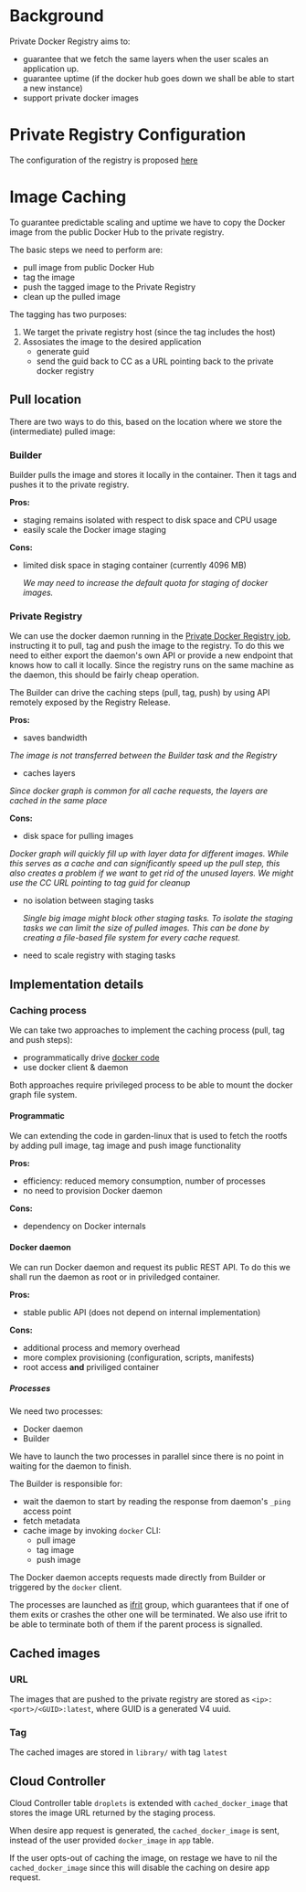 # Background

Private Docker Registry aims to:
- guarantee that we fetch the same layers when the user scales an application up.
- guarantee uptime (if the docker hub goes down we shall be able to start a new instance)
- support private docker images

# Private Registry Configuration

The configuration of the registry is proposed [here](https://github.com/pivotal-cf-experimental/diego-dev-notes/blob/master/proposals/docker_registry_configuration.md)

# Image Caching

To guarantee predictable scaling and uptime we have to copy the Docker image from the public Docker Hub to the private registry.

The basic steps we need to perform are:

* pull image from public Docker Hub
* tag the image
* push the tagged image to the Private Registry
* clean up the pulled image 

The tagging has two purposes:

1. We target the private registry host (since the tag includes the host)
1. Assosiates the image to the desired application
   - generate guid
   - send the guid back to CC as a URL pointing back to the private docker registry

## Pull location 

There are two ways to do this, based on the location where we store the (intermediate) pulled image: 

### Builder

Builder pulls the image and stores it locally in the container. Then it tags and pushes it to the private registry.

**Pros:**

- staging remains isolated with respect to disk space and CPU usage
- easily scale the Docker image staging 

**Cons:**

- limited disk space in staging container (currently 4096 MB)

  *We may need to increase the default quota for staging of docker images.*


### Private Registry

We can use the docker daemon running in the [Private Docker Registry job](https://github.com/pivotal-cf-experimental/docker-registry-release), instructing it to pull, tag and push the image to the registry. To do this we need to either export the daemon's own API or provide a new endpoint that knows how to call it locally. Since the registry runs on the same machine as the daemon, this should be fairly cheap operation.

The Builder can drive the caching steps (pull, tag, push) by using API remotely exposed by the Registry Release. 

**Pros:**

- saves bandwidth

 *The image is not transferred between the Builder task and the Registry*
  
- caches layers

 *Since docker graph is common for all cache requests, the layers are cached in the same place*

**Cons:**

- disk space for pulling images 

 *Docker graph will quickly fill up with layer data for different images. While this serves as a cache and can significantly speed up the pull step, this also creates a problem if we want to get rid of the unused layers. We might use the CC URL pointing to tag guid for cleanup*

- no isolation between staging tasks

  *Single big image might block other staging tasks. To isolate the staging tasks we can limit the size of pulled images. This can be done by creating a file-based file system for every cache request.*

- need to scale registry with staging tasks

## Implementation details

### Caching process

We can take two approaches to implement the caching process (pull, tag and push steps): 
- programmatically drive [docker code](https://github.com/docker/)
- use docker client & daemon
 
Both approaches require privileged process to be able to mount the docker graph file system.

#### Programmatic

We can extending the code in garden-linux that is used to fetch the rootfs by adding pull image, tag image and push image functionality

**Pros:**

- efficiency: reduced memory consumption, number of processes
- no need to provision Docker daemon

**Cons:**

- dependency on Docker internals

 
#### Docker daemon

We can run Docker daemon and request its public REST API. To do this we shall run the daemon as root or in priviledged container.

**Pros:**

- stable public API (does not depend on internal implementation)

**Cons:**

- additional process and memory overhead
- more complex provisioning (configuration, scripts, manifests)
- root access **and** priviliged container

##### Processes

We need two processes:  
- Docker daemon  
- Builder  

We have to launch the two processes in parallel since there is no point in waiting for the daemon to finish.

The Builder is responsible for:  
- wait the daemon to start by reading the response from daemon's `_ping` access point  
- fetch metadata  
- cache image by invoking `docker` CLI:  
   - pull image
   - tag image
   - push image

The Docker daemon accepts requests made directly from Builder or triggered by the `docker` client.

The processes are launched as [ifrit](https://github.com/tedsuo/ifrit) group, which guarantees that if one of them exits or crashes the other one will be terminated. We also use ifrit to be able to terminate both of them if the parent process is signalled.

## Cached images

### URL

The images that are pushed to the private registry are stored as `<ip>:<port>/<GUID>:latest`, where GUID is a generated V4 uuid.

### Tag

The cached images are stored in `library/` with tag `latest`

## Cloud Controller

Cloud Controller table `droplets` is extended with `cached_docker_image` that stores the image URL returned by the staging process.

When desire app request is generated, the `cached_docker_image` is sent, instead of the user provided `docker_image` in `app` table.

If the user opts-out of caching the image, on restage we have to nil the `cached_docker_image` since this will disable the caching on desire app request.
